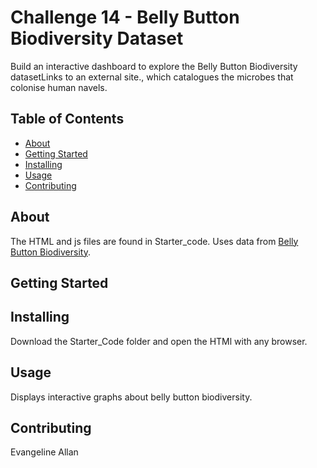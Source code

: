# Challenge 14 - Belly Button Biodiversity Dataset
Build an interactive dashboard to explore the Belly Button Biodiversity datasetLinks to an external site., which catalogues the microbes that colonise human navels.

## Table of Contents

- [About](#about)
- [Getting Started](#getting_Started)
- [Installing](#installing)
- [Usage](#usage)
- [Contributing](#contributing)

## About
The HTML and js files are found in Starter_code. 
Uses data from [Belly Button Biodiversity](http://robdunnlab.com/projects/belly-button-biodiversity/).

## Getting Started


## Installing
Download the Starter_Code folder and open the HTMl with any browser. 

## Usage
Displays interactive graphs about belly button biodiversity. 

## Contributing
Evangeline Allan
